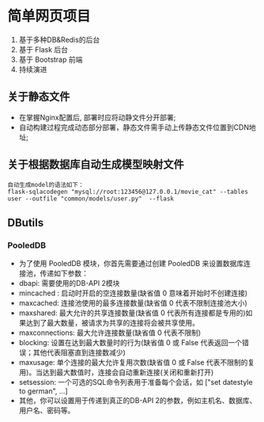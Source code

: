 # 简单网页项目
1. 基于多种DB&Redis的后台
2. 基于 Flask 后台
3. 基于 Bootstrap 前端
4. 持续演进

## 关于静态文件
- 在掌握Nginx配置后, 部署时应将动静文件分开部署;
- 自动构建过程完成动态部分部署，静态文件需手动上传静态文件位置到CDN地址;

## 关于根据数据库自动生成模型映射文件
```
自动生成model的语法如下：
flask-sqlacodegen "mysql://root:123456@127.0.0.1/movie_cat" --tables user --outfile "common/models/user.py"  --flask
```


## DButils
### PooledDB
- 为了使用 PooledDB 模块，你首先需要通过创建 PooledDB 来设置数据库连接池，传递如下参数：
- dbapi: 需要使用的DB-API 2模块
- mincached : 启动时开启的空连接数量(缺省值 0 意味着开始时不创建连接)
- maxcached: 连接池使用的最多连接数量(缺省值 0 代表不限制连接池大小)
- maxshared: 最大允许的共享连接数量(缺省值 0 代表所有连接都是专用的)如果达到了最大数量，被请求为共享的连接将会被共享使用。
- maxconnections: 最大允许连接数量(缺省值 0 代表不限制)
- blocking: 设置在达到最大数量时的行为(缺省值 0 或 False 代表返回一个错误；其他代表阻塞直到连接数减少)
- maxusage: 单个连接的最大允许复用次数(缺省值 0 或 False 代表不限制的复用)。当达到最大数值时，连接会自动重新连接(关闭和重新打开)
- setsession: 一个可选的SQL命令列表用于准备每个会话，如 ["set datestyle to german", ...]
- 其他，你可以设置用于传递到真正的DB-API 2的参数，例如主机名、数据库、用户名、密码等。
